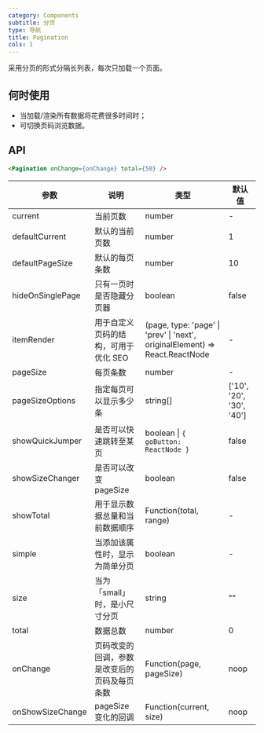 ```yaml
---
category: Components
subtitle: 分页
type: 导航
title: Pagination
cols: 1
---
```


采用分页的形式分隔长列表，每次只加载一个页面。

## 何时使用

- 当加载/渲染所有数据将花费很多时间时；
- 可切换页码浏览数据。

## API

```html
<Pagination onChange={onChange} total={50} />
```

| 参数 | 说明 | 类型 | 默认值 |
| --- | --- | --- | --- |
| current | 当前页数 | number | - |
| defaultCurrent | 默认的当前页数 | number | 1 |
| defaultPageSize | 默认的每页条数 | number | 10 |
| hideOnSinglePage | 只有一页时是否隐藏分页器 | boolean | false |
| itemRender | 用于自定义页码的结构，可用于优化 SEO | (page, type: 'page' \| 'prev' \| 'next', originalElement) => React.ReactNode | - |
| pageSize | 每页条数 | number | - |
| pageSizeOptions | 指定每页可以显示多少条 | string\[] | \['10', '20', '30', '40'] |
| showQuickJumper | 是否可以快速跳转至某页 | boolean \| `{ goButton: ReactNode }` | false |
| showSizeChanger | 是否可以改变 pageSize | boolean | false |
| showTotal | 用于显示数据总量和当前数据顺序 | Function(total, range) | - |
| simple | 当添加该属性时，显示为简单分页 | boolean | - |
| size | 当为「small」时，是小尺寸分页 | string | "" |
| total | 数据总数 | number | 0 |
| onChange | 页码改变的回调，参数是改变后的页码及每页条数 | Function(page, pageSize) | noop |
| onShowSizeChange | pageSize 变化的回调 | Function(current, size) | noop |
